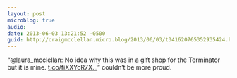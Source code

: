 ```yaml
---
layout: post
microblog: true
audio: 
date: 2013-06-03 13:21:52 -0500
guid: http://craigmcclellan.micro.blog/2013/06/03/t341620765352935424.html
---
```

“@laura_mcclellan: No idea why this was in a gift shop for the Terminator  but it is mine. [t.co/fiXXYcR7X...](http://t.co/fiXXYcR7Xv)” couldn’t be more proud.
